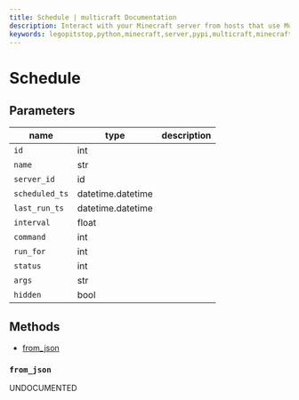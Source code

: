 ```yaml
---
title: Schedule | multicraft Documentation
description: Interact with your Minecraft server from hosts that use Multicraft using Python
keywords: legopitstop,python,minecraft,server,pypi,multicraft,minecraftserver,pythonpackage
---
```


# Schedule

## Parameters

| name           | type              | description |
| -------------- | ----------------- | ----------- |
| `id`           | int               |             |
| `name`         | str               |             |
| `server_id`    | id                |             |
| `scheduled_ts` | datetime.datetime |             |
| `last_run_ts`  | datetime.datetime |             |
| `interval`     | float             |             |
| `command`      | int               |             |
| `run_for`      | int               |             |
| `status`       | int               |             |
| `args`         | str               |             |
| `hidden`       | bool              |             |

## Methods

- [from_json](#from_json)

### `from_json`

UNDOCUMENTED
